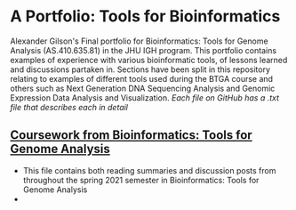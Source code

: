 # A Portfolio: Tools for Bioinformatics
Alexander Gilson's Final portfolio for Bioinformatics: Tools for Genome Analysis (AS.410.635.81) in the JHU IGH program.
This portfolio contains examples of experience with various bioinformatic tools, of lessons learned and discussions partaken in.
Sections have been split in this repository relating to examples of different tools used during the BTGA course and others
such as Next Generation DNA Sequencing Analysis and Genomic Expression Data Analysis and Visualization.
*Each file on GitHub has a .txt file that describes each in detail*

## [Coursework from Bioinformatics: Tools for Genome Analysis](https://github.com/agilson2/AGilson-Portfolio/tree/main/BTGA%20Classwork)
* This file contains both reading summaries and discussion posts from throughout the spring 2021 semester in Bioinformatics: Tools for Genome Analysis
* 
